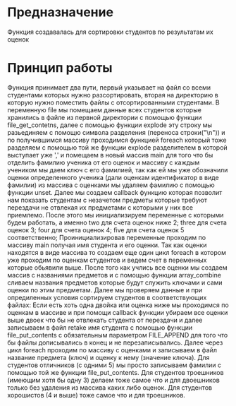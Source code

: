 Предназначение
==============
Функция создавалась для сортировки студентов по результатам их оценок

Принцип работы
==============
Функция принимает два пути, первый указывает на файл со всеми студентами которых нужно разсортировать, вторая на директорию в которую нужно поместить файлы с отсортированными студентами.
В переменную file мы помещаем данные всех студентов которые хранились в файле из первной директории с помощью функции file_get_contetns, далее с помощью функции explode эту строку мы разьединяем с помощю символа разделения (переноса строки("\n")) и по получившимся массиву проходимся функцией foreach который тоже разделяем с помощью той же функции explode разделителем в которой выступает уже ',' и помещаем в новый массив main для того что бы отделить фамилию ученика от его оценок и массиву с каждым учеником мы даем ключ с его фамилией, так как ей мы уже обозначили оценки определенного ученика (дали оценкам идентификатор в виде фамилии) из массива с оценками мы удаляем фамилию с помощью функции unset.
Далее мы создаем callback функцию которая позволит нам показать студентам с незачетом предметы которые требуют перездачи не отвлекая их предметами с которыми у них все приемлемо.
После этого мы инициализируем переменные с которыми будем работать, а именно 
two для счета оценок ниже 2;
three для счета оценок 3;
four для счета оценок 4;
five для счета оценок 5 соответственно;
Проинициализировав переменные проходим по массиву main получая имя студента и его оценки. Так как оценки находятся в виде массива то создаем еще один цикл foreach в котором уже проходим по оценкам студентов и ведем счет в переменных которые обьявили выше.
После того как учлись все оценки мы создаем массив с названиями предметов и с помощью функции array_combine сливаем названия предметов которые будут служить ключами и сами оценки по этим предметам.
Далее мы проверяем данные и при опредиленных условия сортируем студентов в соответствующих файлах:
Если есть хоть одна двойка или оценка ниже мы проходимся по оценкам в массиве и при помощи callback функции убираем все оценки выше двоек что бы не отвлекать студента от перездачи и далее записываем в файл retake имя студента с помощью функции file_put_contents с обязательным параметром FILE_APPEND для того что бы файлы дописывались в конец и не перезаписывались. Далее через цикл foreach проходим по массиву с оценками и записываем в файл название предмета (ключ) и оценку к нему (значение ключа).
Для студентов отличников (с одними 5) мы просто записываем фамилии с помощью той же функции file_put_contents.
Для студентов троешников (имеющим хотя бы одну 3) делаем тоже самое что и для двоешников только без удаления из массива каких либо оценок.
Для студентов хорошистов (4 и выше) тоже самое что и для троешников.
